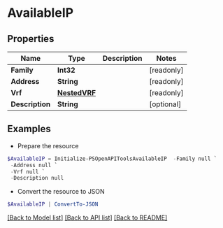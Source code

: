 # AvailableIP
## Properties

Name | Type | Description | Notes
------------ | ------------- | ------------- | -------------
**Family** | **Int32** |  | [readonly] 
**Address** | **String** |  | [readonly] 
**Vrf** | [**NestedVRF**](NestedVRF.md) |  | [readonly] 
**Description** | **String** |  | [optional] 

## Examples

- Prepare the resource
```powershell
$AvailableIP = Initialize-PSOpenAPIToolsAvailableIP  -Family null `
 -Address null `
 -Vrf null `
 -Description null
```

- Convert the resource to JSON
```powershell
$AvailableIP | ConvertTo-JSON
```

[[Back to Model list]](../README.md#documentation-for-models) [[Back to API list]](../README.md#documentation-for-api-endpoints) [[Back to README]](../README.md)

